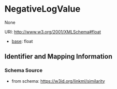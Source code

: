 # NegativeLogValue

None

URI: http://www.w3.org/2001/XMLSchema#float

* [base](https://w3id.org/linkml/base): float






## Identifier and Mapping Information







### Schema Source


* from schema: https://w3id.org/linkml/similarity



